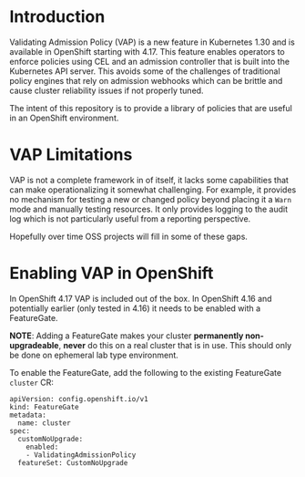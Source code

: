 # Introduction

Validating Admission Policy (VAP) is a new feature in Kubernetes 1.30 and is available in OpenShift starting with 4.17. This
feature enables operators to enforce policies using CEL and an admission controller that is built into the
Kubernetes API server. This avoids some of the challenges of traditional policy engines that rely on
admission webhooks which can be brittle and cause cluster reliability issues if not properly tuned.

The intent of this repository is to provide a library of policies that are useful in an OpenShift environment.

# VAP Limitations

VAP is not a complete framework in of itself, it lacks some capabilities that can make operationalizing it
somewhat challenging. For example, it provides no mechanism for testing a new or changed policy beyond placing
it a `Warn` mode and manually testing resources. It only provides logging to the audit log which is not
particularly useful from a reporting perspective.

Hopefully over time OSS projects will fill in some of these gaps.

# Enabling VAP in OpenShift

In OpenShift 4.17 VAP is included out of the box. In OpenShift 4.16 and potentially earlier (only tested in 4.16)
it needs to be enabled with a FeatureGate.

**NOTE**: Adding a FeatureGate makes your cluster **permanently non-upgradeable**, **never** do this on a real cluster that is in use. This
should only be done on ephemeral lab type environment.

To enable the FeatureGate, add the following to the existing FeatureGate `cluster` CR:

```
apiVersion: config.openshift.io/v1
kind: FeatureGate
metadata:
  name: cluster
spec:
  customNoUpgrade:
    enabled:
    - ValidatingAdmissionPolicy
  featureSet: CustomNoUpgrade
```
